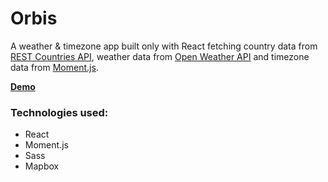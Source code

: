 # Orbis

A weather & timezone app built only with React fetching country data from [REST Countries API](https://restcountries.eu/), weather data from [Open Weather API](https://openweathermap.org/) and timezone data from [Moment.js](https://momentjs.com/timezone/).

[**Demo**](https://orbis-timeweather.netlify.app/)

### Technologies used:
* React
* Moment.js
* Sass
* Mapbox
